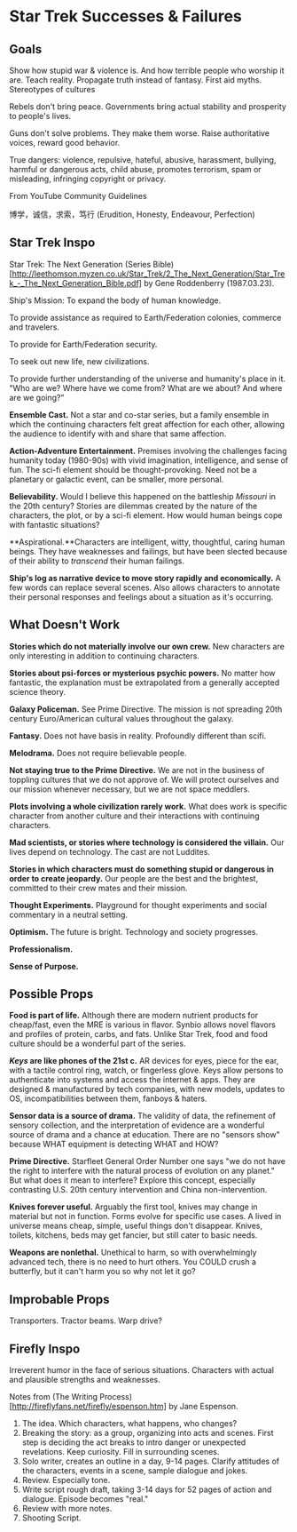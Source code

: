 # Star Trek Successes & Failures

## Goals

Show how stupid war & violence is. And how terrible people who worship it are.
Teach reality. Propagate truth instead of fantasy. First aid myths. Stereotypes of cultures



Rebels don't bring peace. Governments bring actual stability and prosperity to people's lives.

Guns don't solve problems. They make them worse. Raise authoritative voices, reward good behavior.

True dangers: violence, repulsive, hateful, abusive, harassment, bullying, harmful or dangerous acts, child abuse, promotes terrorism, spam or misleading, infringing copyright or privacy.

From YouTube Community Guidelines

博学，诚信，求索，笃行 (Erudition, Honesty, Endeavour, Perfection)


## Star Trek Inspo
Star Trek: The Next Generation (Series Bible)[http://leethomson.myzen.co.uk/Star_Trek/2_The_Next_Generation/Star_Trek_-_The_Next_Generation_Bible.pdf] by Gene Roddenberry (1987.03.23).

Ship's Mission:
To expand the body of human knowledge.

To provide assistance as required to Earth/Federation colonies, commerce and travelers.

To provide for Earth/Federation security.

To seek out new life, new civilizations.

To provide further understanding of the universe and humanity's place in it. "Who are we? Where have we come from? What are we about? And where are we going?"

**Ensemble Cast.** Not a star and co-star series, but a family ensemble in which the continuing characters felt great affection for each other, allowing the audience to identify with and share that same affection.

**Action-Adventure Entertainment.**  Premises involving the challenges facing humanity today (1980-90s) with vivid imagination, intelligence, and sense of fun. The sci-fi element should be thought-provoking. Need not be a planetary or galactic event, can be smaller, more personal.

**Believability.** Would I believe this happened on the battleship *Missouri* in the 20th century? Stories are dilemmas created by the nature of the characters, the plot, or by a sci-fi element. How would human beings cope with fantastic situations?

**Aspirational.**Characters are intelligent, witty, thoughtful, caring human beings. They have weaknesses and failings, but have been slected because of their ability to *transcend* their human failings.

**Ship's log as narrative device to move story rapidly and economically.** A few words can replace several scenes. Also allows characters to annotate their personal responses and feelings about a situation as it's occurring.




## What Doesn't Work

**Stories which do not materially involve our own crew.** New characters are only interesting in addition to continuing characters.

**Stories about psi-forces or mysterious psychic powers.** No matter how fantastic, the explanation must be extrapolated from a generally accepted science theory. 

**Galaxy Policeman.** See Prime Directive. The mission is not spreading 20th century Euro/American cultural values throughout the galaxy.

**Fantasy.** Does not have basis in reality. Profoundly different than scifi. 

**Melodrama.** Does not require believable people.

**Not staying true to the Prime Directive.** We are not in the business of toppling cultures that we do not approve of. We will protect ourselves and our mission whenever necessary, but we are not space meddlers.

**Plots involving a whole civilization rarely work.** What does work is specific character from another culture and their interactions with continuing characters.

**Mad scientists, or stories where technology is considered the villain.**  Our lives depend on technology. The cast are not Luddites.

**Stories in which characters must do something stupid or dangerous in order to create jeopardy.**  Our people are the best and the brightest, committed to their crew mates and their mission.









**Thought Experiments.** Playground for thought experiments and social commentary in a neutral setting.

**Optimism.** The future is bright. Technology and society progresses.

**Professionalism.** 

**Sense of Purpose.** 



## Possible Props

**Food is part of life.** Although there are modern nutrient products for cheap/fast, even the MRE is various in flavor. Synbio allows novel flavors and profiles of protein, carbs, and fats. Unlike Star Trek, food and food culture should be a wonderful part of the series.

**_Keys_ are like phones of the 21st c.** AR devices for eyes, piece for the ear, with a tactile control ring, watch, or fingerless glove. Keys allow persons to authenticate into systems and access the internet & apps. They are designed & manufactured by tech companies, with new models, updates to OS, incompatibilities between them, fanboys & haters.

**Sensor data is a source of drama.** The validity of data, the refinement of sensory collection, and the interpretation of evidence are a wonderful source of drama and a chance at education. There are no "sensors show" because WHAT equipment is detecting WHAT and HOW?

**Prime Directive.** Starfleet General Order Number one says "we do not have the right to interfere with the natural process of evolution on any planet." But what does it mean to interfere? Explore this concept, especially contrasting U.S. 20th century intervention and China non-intervention. 

**Knives forever useful.** Arguably the first tool, knives may change in material but not in function. Forms evolve for specific use cases. A lived in universe means cheap, simple, useful things don't disappear. Knives, toilets, kitchens, beds may get fancier, but still cater to basic needs.


**Weapons are nonlethal.** Unethical to harm, so with overwhelmingly advanced tech, there is no need to hurt others. You COULD crush a butterfly, but it can't harm you so why not let it go?

## Improbable Props

Transporters. Tractor beams. Warp drive?



## Firefly Inspo

Irreverent humor in the face of serious situations.
Characters with actual and plausible strengths and weaknesses.


Notes from (The Writing Process)[http://fireflyfans.net/firefly/espenson.htm] by Jane Espenson.

1. The idea. Which characters, what happens, who changes?
2. Breaking the story: as a group, organizing into acts and scenes. First step is deciding the act breaks to intro danger or unexpected revelations. Keep curiosity. Fill in surrounding scenes.
3. Solo writer, creates an outline in a day, 9-14 pages. Clarify attitudes of the characters, events in a scene, sample dialogue and jokes.
4. Review. Especially tone.
5. Write script rough draft, taking 3-14 days for 52 pages of action and dialogue. Episode becomes "real."
6. Review with more notes.
7. Shooting Script.
